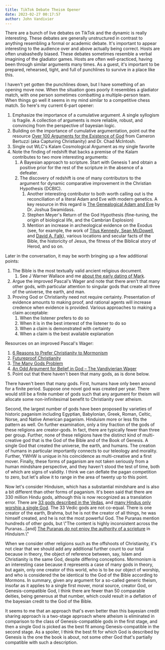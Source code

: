 ```yaml
---
title: TikTok Debate Theism Opener
date: 2023-02-27 00:17:57
author: John Vandivier
---
```




<!-- wp:paragraph -->
<p>There are a bunch of live debates on TikTok and the dynamic is really interesting. These debates are generally unstructured in contrast to anything resembling a formal or academic debate. It's important to appear interesting to the audience over and above actually being correct. Hosts are often unabashedly biased. These debates sometimes resemble a verbal imagining of the gladiator games. Hosts are often well-practiced, having been through similar arguments many times. As a guest, it's important to be prepared, rehearsed, tight, and full of punchlines to survive in a place like this.</p>
<!-- /wp:paragraph -->

<!-- wp:paragraph -->
<p>I haven't yet gotten the punchlines down, but I have something of an opening move now. When the situation goes poorly it resembles a gladiator match, with one person sometimes combatting a multiple-person team. When things go well it seems in my mind similar to a competitive chess match. So here's my current 6-part opener:</p>
<!-- /wp:paragraph -->

<!-- wp:list {\"ordered\":true} -->
<ol><li>Emphasize the importance of a cumulative argument. A single syllogism is fragile. A collection of arguments is more reliable, robust, and convincing from the perspective of bayesian logic.</li><li>Building on the importance of cumulative argumentation, point out the resource <a href=\"https://www.youtube.com/watch?v=Qi7ANgO2ZBU\">Over 100 Arguments for the Existence of God</a> from Cameron Bertuzzi (aka Capturing Christianity) and Dr. Chad McIntosh.</li><li>Single out WLC's Kalam Cosmological Argument as my single favorite</li><li>Note the finding of redshift that backs a premise of the Kalam contributes to two more interesting arguments:<ol><li>A Bayesian approach to scripture. Start with Genesis 1 and obtain a positive prior for the rest of the scripture in the absence of a defeater.</li><li>The discovery of redshift is one of many contributors to the argument for dynamic comparative improvement in the Christian Hypothesis (DCBIC).<ol><li>Another interesting contributor to both worth calling out is the reconciliation of a literal Adam and Eve with modern genetics. A key resource in this regard is <a href=\"https://www.amazon.com/Genealogical-Adam-Eve-Surprising-Universal/dp/0830852638\">The Genealogical Adam and Eve</a> by Dr. Joshua Swamidass.</li><li>Stephen Meyer's Return of the God Hypothesis (fine-tuning, the origin of biological life, and the Cambrian Explosion)</li><li>Mention an increase in archeological evidence on the Exodus (see, for example, the work of <a href=\"https://www.youtube.com/watch?v=d_3Plj2e7FY\">Titus Kennedy, Sean McDowell</a>, and <a href=\"https://www.youtube.com/watch?v=zfWI6OxJ1lY\">David A. Falk</a>), various locations and secular facts of the Bible, the historicity of Jesus, the fitness of the Biblical story of Herod, and so on.</li></ol></li></ol></li></ol>
<!-- /wp:list -->

<!-- wp:paragraph -->
<p>Later in the conversation, it may be worth bringing up a few additional points:</p>
<!-- /wp:paragraph -->

<!-- wp:list {\"ordered\":true} -->
<ol><li>The Bible is the most textually valid ancient religious document.<ol><li>See J Warner Wallace and me <a href=\"https://www.afterecon.com/philosophy-religion-and-apologetics/maybe-they-were-just-fucking-busy/\">about the early dating of Mark</a>.</li></ol></li><li>Argue the improved Pascal's Wager and note that there aren't that many other gods, with particular attention to singular gods that create all three of the universe, the earth, and man.</li><li>Proving God or Christianity need not require certainty. Presentation of evidence amounts to making proof, and rational agents will increase credence when evidence is provided. Various approaches to making a claim acceptable:<ol><li>When the listener prefers to do so</li><li>When it is in the best interest of the listener to do so</li><li>When a claim is demonstrated with certainty</li><li>When a claim is the best available explanation</li></ol></li></ol>
<!-- /wp:list -->

<!-- wp:paragraph -->
<p>Resources on an improved Pascal's Wager:</p>
<!-- /wp:paragraph -->

<!-- wp:list {\"ordered\":true} -->
<ol><li><a href=\"https://www.afterecon.com/philosophy-religion-and-apologetics/6-reasons-to-prefer-christianity-to-mormonism/\">6 Reasons to Prefer Christianity to Mormonism</a></li><li><a href=\"https://www.afterecon.com/philosophy-religion-and-apologetics/futureproof-christianity/\">Futureproof Christianity</a></li><li><a href=\"https://www.afterecon.com/philosophy-religion-and-apologetics/many-gods-problem/\">The Many Gods Problem</a></li><li><a href=\"https://www.afterecon.com/philosophy-religion-and-apologetics/odd-argument-belief-god-vandivierian-wager/\">An Odd Argument for Belief in God – The Vandivierian Wager</a></li><li>Point out that there haven't been that many gods, as is done below.</li></ol>
<!-- /wp:list -->

<!-- wp:paragraph -->
<p>There haven't been that many gods. First, humans have only been around for a finite period. Suppose one novel god was created per year. There would still be a finite number of gods such that any argument for theism will allocate some non-infinitesimal benefit to Christianity over atheism.</p>
<!-- /wp:paragraph -->

<!-- wp:paragraph -->
<p>Second, the largest number of gods have been proposed by varieties of historic paganism including Egyptian, Babylonian, Greek, Roman, Celtic, Norse, and Native American paganism. Hinduism more or less fits the pattern as well. On further examination, only a tiny fraction of the gods of these religions are creator-gods. In fact, there are typically fewer than three per group. Further, none of these religions have the distinct kind of multi-creative god that is the God of the Bible and of the Book of Genesis. A single God that created the universe, the earth, and humans. The creation of humans in particular importantly connects to our teleology and morality. Further, YWHW is unique in his coincidence as multi-creative and a first mover. Finally, these forms of paganism are not taken seriously from a human mindshare perspective, and they haven't stood the test of time, both of which are signs of validity. I think we can deflate the pagan competition to zero, but let's allow it to range in the area of twenty up to this point.</p>
<!-- /wp:paragraph -->

<!-- wp:paragraph -->
<p>Now let's consider Hinduism, which has a substantial mindshare and is also a bit different than other forms of paganism. It's been said that there are 330 million Hindu gods, although this is now recognized as a translation error. There are <a href=\"https://en.wikipedia.org/w/index.php?title=Hindu_deities&amp;oldid=1141409571\">33 gods described in the Vedas</a>, and <a href=\"https://www.history.com/topics/religion/hinduism\">many Hindus only worship a single God</a>. The 33 Vedic gods are not co-equal. There is one creator of the earth, Brahma, but he is not the creator of all things, he was himself created, and he is not the most powerful God. The Puranas mention hundreds of other gods, but \"The content is highly inconsistent across the Puranas...[and] <a href=\"https://en.wikipedia.org/w/index.php?title=Puranas&amp;oldid=1135391337\">The Puranas do not enjoy the authority of a scripture</a> in Hinduism.\"</p>
<!-- /wp:paragraph -->

<!-- wp:paragraph -->
<p>When we consider other religions such as the offshoots of Christianity, it's not clear that we should add any additional further count to our total because in theory, the object of reference between, say, Islam and Christianity is the same God, despite differing conceptions. Mormonism is an interesting case because it represents a case of many gods in theory, but again, only one creator of this world, who is to be our object of worship, and who is considered the be identical to the God of the Bible according to Mormons. In summary, given any argument for a so-called generic theism, insofar as it applies to a single first mover, moral source, creator God, or Genesis-compatible God, I think there are fewer than 50 comparable deities, being generous at that number, which could result in a deflation of the bayesian credit to the God of the Bible.</p>
<!-- /wp:paragraph -->

<!-- wp:paragraph -->
<p>It seems to me that an approach that's even better than this bayesian credit sharing approach is a two-stage approach where atheism is eliminated in comparison to the class of Genesis-compatible gods in the first stage, and then a single God is picked as the best fit among Genesis-compatible in the second stage. As a spoiler, I think the best fit for which God is described by Genesis is the one the book is about, not some other God that's partially compatible with such a description.</p>
<!-- /wp:paragraph -->